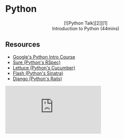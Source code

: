 Python
======
<p align="center">
[![Python Talk][2]][1]
<br/>
Introduction to Python (44mins)
<p>

  [1]: https://www.youtube.com/watch?v=jwgqY_IcrJg
  [2]: https://i.ytimg.com/vi/jwgqY_IcrJg/hqdefault.jpg?time=1416606788295

Resources
------
* [Google's Python Intro Course](https://developers.google.com/edu/python/)
* [Sure (Python's RSpec)](https://github.com/gabrielfalcao/sure)
* [Lettuce (Python's Cucumber)](https://github.com/gabrielfalcao/lettuce)
* [Flash (Python's Sinatra)](http://flask.pocoo.org/)
* [Django (Python's Rails)](https://docs.djangoproject.com/en/1.7/intro/tutorial01/)


![Tracking pixel](https://githubanalytics.herokuapp.com/course/pills/python.md)

